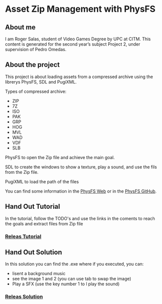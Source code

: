 # Asset Zip Management with PhysFS

## About me
I am Roger Salas, student of Video Games Degree by UPC at CITM. This content is generated for the second year’s subject Project 2, under supervision of Pedro Omedas.


## About the project
This project is about loading assets from a compressed archive using the librerys PhysFS, SDL and PugiXML.

Types of compressed archive:
  - ZIP
  - 7Z
  - ISO
  - PAK
  - GRP
  - HOG
  - MVL
  - WAD
  - VDF
  - SLB


PhysFS to open the Zip file and achieve the main goal.

SDL to create the windows to show a texture, play a sound, and use the fils from the Zip file.

PugiXML to load the path of the files


You can find some information in the [PhysFS Web](https://icculus.org/physfs/) or in the [PhysFS GitHub](https://github.com/icculus/physfs).


## Hand Out Tutorial
In the tutorial, follow the TODO's and use the links in the coments to reach the goals and extract files from Zip file

### [Releas Tutorial](https://github.com/Draquian/PhysFS_Roger_Salas/releases/tag/0.0)


## Hand Out Solution
In this solution you can find the .exe where if you executed, you can:
  - lisent a background music
  - see the image 1 and 2 (you can use tab to swap the image)
  - Play a SFX (use the key number 1 to l play the sound)

### [Releas Solution](https://github.com/Draquian/PhysFS_Roger_Salas/releases/tag/1.0)
